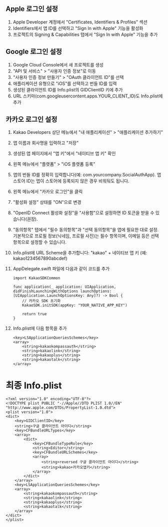 ## Apple 로그인 설정

1. Apple Developer 계정에서 "Certificates, Identifiers & Profiles" 섹션
2. Identifiers에서 앱 ID를 선택하고 "Sign In with Apple" 기능을 활성화
3. 프로젝트의 Signing & Capabilities 탭에서 "Sign In with Apple" 기능을 추가

## Google 로그인 설정
1. Google Cloud Console에서 새 프로젝트를 생성
2. "API 및 서비스" > "사용자 인증 정보"로 이동
3. "사용자 인증 정보 만들기" > "OAuth 클라이언트 ID"를 선택
4. 애플리케이션 유형으로 "iOS"를 선택하고 번들 ID를 입력
5. 생성된 클라이언트 ID를 Info.plist의 GIDClientID 키에 추가
6. URL 스키마(com.googleusercontent.apps.YOUR_CLIENT_ID)도 Info.plist에 추가

## 카카오 로그인 설정
1. Kakao Developers 상단 메뉴에서 "내 애플리케이션" > "애플리케이션 추가하기"
2. 앱 이름과 회사명을 입력하고 "저장"
3. 생성된 앱 페이지에서 "앱 키"에서 "네이티브 앱 키" 확인
4. 왼쪽 메뉴에서 "플랫폼" > "iOS 플랫폼 등록"
5. 앱의 번들 ID를 정확히 입력합니다(예: com.yourcompany.SocialAuthApp). 앱스토어 ID는 앱이 스토어에 등록되지 않은 경우 비워둬도 됩니다.
6. 왼쪽 메뉴에서 "카카오 로그인"을 클릭
7. "활성화 설정" 상태를 "ON"으로 변경
8. "OpenID Connect 활성화 설정"을 "사용함"으로 설정하면 ID 토큰을 받을 수 있습니다(권장).
10. "동의항목" 탭에서 "필수 동의항목"과 "선택 동의항목"을 앱에 필요한 대로 설정. 기본적으로 프로필 정보(닉네임, 프로필 사진)는 필수 항목이며, 이메일 등은 선택 항목으로 설정할 수 있습니다.
11. Info.plist에 URL Scheme을 추가합니다: "kakao" + 네이티브 앱 키 (예: kakao1234567890abcdef)
12. AppDelegate.swift 파일에 다음과 같이 코드를 추가

        import KakaoSDKCommon

        func application(_ application: UIApplication, didFinishLaunchingWithOptions launchOptions: [UIApplication.LaunchOptionsKey: Any]?) -> Bool {
            // 카카오 SDK 초기화
            KakaoSDK.initSDK(appKey: "YOUR_NATIVE_APP_KEY")
    
            return true
        }

13. Info.plist에 다음 항목을 추가
    
        <key>LSApplicationQueriesSchemes</key>
        <array>
            <string>kakaokompassauth</string>
            <string>kakaolink</string>
            <string>kakaoplus</string>
            <string>kakaotalk</string>
        </array>

# 최종 Info.plist

    <?xml version="1.0" encoding="UTF-8"?>
    <!DOCTYPE plist PUBLIC "-//Apple//DTD PLIST 1.0//EN" "http://www.apple.com/DTDs/PropertyList-1.0.dtd">
    <plist version="1.0">
    <dict>
    	<key>GIDClientID</key>
    	<string>구글 클라이언트 아이디</string>
    	<key>CFBundleURLTypes</key>
    	<array>
    		<dict>
    			<key>CFBundleTypeRole</key>
    			<string>Editor</string>
    			<key>CFBundleURLSchemes</key>
    			<array>
    				<string>reversed 구글 클라이언트 아이디</string>
    				<string>kakao+카카오앱키</string>
    			</array>
    		</dict>
    	</array>
        <key>LSApplicationQueriesSchemes</key>
        <array>
            <string>kakaokompassauth</string>
            <string>kakaolink</string>
            <string>kakaoplus</string>
            <string>kakaotalk</string>
        </array>
    </dict>
    </plist>


